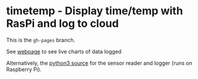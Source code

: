 # timetemp - Display time/temp with RasPi and log to cloud

This is the `gh-pages` branch.

See [webpage](https://idcrook.github.io/timetemp/) to see live charts of data logged

Alternatively, the [python3 source](https://github.com/idcrook/timetemp) for the sensor reader and logger (runs on Raspberry Pi).
